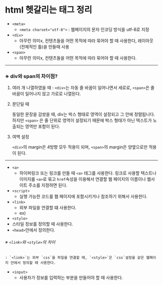 # html 헷갈리는 태그 정리

- `<meta>`
  - `<meta charset="utf-8">` : 웹페이지의 문자 인코딩 방식을 utf-8로 지정
- `<div>`
  - 아무런 의미x, 컨텐츠들을 어떤 목적에 따라 묶어야 할 때 사용한다, 레이아웃(전체적인 틀)을 만들때 사용
- `<span>`
  - 아무런 의미x, 컨텐츠들을 어떤 목적에 따라 묶어야 할 때 사용한다.

--------

### ※ div와 span의 차이점?

1. 여러 개 나열하였을 때
   : `<div>`는 자동 줄 바꿈이 일어나면서 세로로, `<span>`은 줄바꿈이 일어나지 않고 가로로 나열된다.

2. 문단일 때

   동일한 문장을 감쌌을 때, div는 박스 형태로 영역이 설정되고 그 안에 정렬됩니다. 하지만 `<span>` 은 줄 단위로 영역이 설정되기 때문에 박스 형태가 아닌 텍스트가 노출되는 영역만 포함이 된다.

3. 여백 설정

   `<div>`의 margin은 4방향 모두 적용이 되며, `<span>`의 margin은 양옆으로만 적용이 된다.

----------



- `<a>`
  - 하이퍼링크 또는 링크를 만들 때 `<a>` 태그를 사용한다. 링크로 사용할 텍스트나 이미지를 `<a>`로 묶고 `href`속성을 이용해서 연결할 웹 페이지의 이름이나 웹사이트 주소를 지정하면 된다.
- `<script>`
  - 실행 가능한 코드를 웹 페이지에 포함시키거나 참조하기 위해서 사용한다.
- `<link>`
  - 외부 파일을 연결할 떄 사용한다.
  - ex) <link href="외부 css파일 경로" rel="stylesheet" type="text/css">
-  `<style>`
  - 스타일 정보를 정의할 때 사용한다.
  - `<head>`안에서 정의한다.

###### ※ `<link>`와 `<style>`의 차이

 	: `<link>`는 외부 `css`을 파일을 연결할 때, `<style>`은 `css`설정을 같은 웹페이지 안에서 정의할 때 사용한다. 



- `<input>`
  - 사용자가 정보를 입력하는 부분을 만들어야 할 때 사용한다.